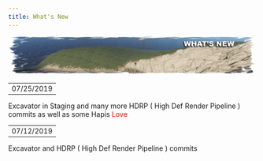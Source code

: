 ```yaml
---
title: What's New
---
```


<p>
  
<center><img src="wiki/images/whatsnew.png"></center>

<p>
<table><td>07/25/2019</td></table>
<p>Excavator in Staging and many more HDRP ( High Def Render Pipeline ) commits as well as some Hapis <font color=red>Love</font></p>

<p>
<table><td>07/12/2019</td></table>
<p>Excavator and HDRP ( High Def Render Pipeline ) commits</p>
